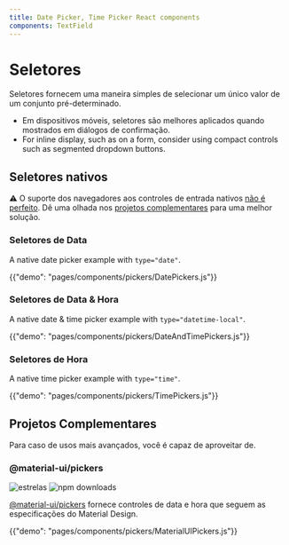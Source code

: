 ```yaml
---
title: Date Picker, Time Picker React components
components: TextField
---
```


# Seletores

<p class="description">Seletores fornecem uma maneira simples de selecionar um único valor de um conjunto pré-determinado.</p>

- Em dispositivos móveis, seletores são melhores aplicados quando mostrados em diálogos de confirmação.
- For inline display, such as on a form, consider using compact controls such as segmented dropdown buttons.

## Seletores nativos

⚠️ O suporte dos navegadores aos controles de entrada nativos [não é perfeito](https://caniuse.com/#feat=input-datetime). Dê uma olhada nos [projetos complementares](#complementary-projects) para uma melhor solução.

### Seletores de Data

A native date picker example with `type="date"`.

{{"demo": "pages/components/pickers/DatePickers.js"}}

### Seletores de Data & Hora

A native date & time picker example with `type="datetime-local"`.

{{"demo": "pages/components/pickers/DateAndTimePickers.js"}}

### Seletores de Hora

A native time picker example with `type="time"`.

{{"demo": "pages/components/pickers/TimePickers.js"}}

## Projetos Complementares

Para caso de usos mais avançados, você é capaz de aproveitar de.

### @material-ui/pickers

![estrelas](https://img.shields.io/github/stars/mui-org/material-ui-pickers.svg?style=social&label=Stars) ![npm downloads](https://img.shields.io/npm/dm/@material-ui/pickers.svg)

[@material-ui/pickers](https://material-ui-pickers.dev/) fornece controles de data e hora que seguem as especificações do Material Design.

{{"demo": "pages/components/pickers/MaterialUIPickers.js"}}